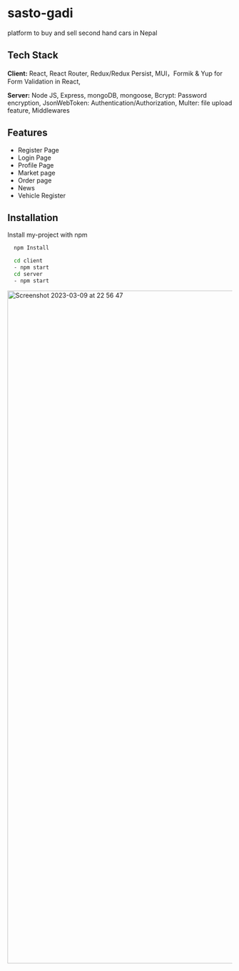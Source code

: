 # sasto-gadi

platform to buy and sell second hand cars in Nepal

## Tech Stack

**Client:** React, React Router, Redux/Redux Persist, MUI，Formik & Yup for Form Validation in React,

**Server:** Node JS, Express, mongoDB, mongoose, Bcrypt: Password encryption, JsonWebToken: Authentication/Authorization, Multer: file upload feature, Middlewares

## Features

- Register Page
- Login Page
- Profile Page
- Market page
- Order page
- News
- Vehicle Register

## Installation

Install my-project with npm

```bash
  npm Install

  cd client
  - npm start
  cd server
  - npm start

```


<img width="1510" alt="Screenshot 2023-03-09 at 22 56 47" src="https://user-images.githubusercontent.com/106477608/225340517-535e801b-f78f-4891-95ea-c5551fd0b9a3.png">


